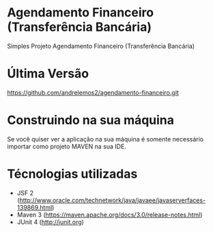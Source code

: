Agendamento Financeiro (Transferência Bancária)
==========================
Simples Projeto Agendamento Financeiro (Transferência Bancária)

Última Versão
==========================

https://github.com/andrelemos2/agendamento-financeiro.git

Construindo na sua máquina
==========================

Se você quiser ver a aplicação na sua máquina é somente necessário importar como projeto MAVEN na sua IDE.

Técnologias utilizadas
==========================

- JSF 2 (http://www.oracle.com/technetwork/java/javaee/javaserverfaces-139869.html)
- Maven 3 (https://maven.apache.org/docs/3.0/release-notes.html)
- JUnit 4 (http://junit.org)

